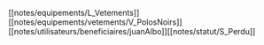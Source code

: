 [[notes/equipements/L_Vetements]] [[notes/equipements/vetements/V_PolosNoirs]] [[notes/utilisateurs/beneficiaires/juanAlbo]][[notes/statut/S_Perdu]]